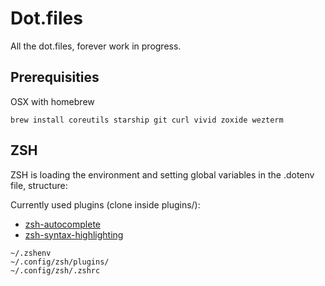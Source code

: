 # Dot.files

All the dot.files, forever work in progress.

## Prerequisities

OSX with homebrew

```
brew install coreutils starship git curl vivid zoxide wezterm
```

## ZSH

ZSH is loading the environment and setting global variables in the .dotenv file, structure:

Currently used plugins (clone inside plugins/):
- [zsh-autocomplete](https://github.com/marlonrichert/zsh-autocomplete)
- [zsh-syntax-highlighting](https://github.com/zsh-users/zsh-syntax-highlighting)

```
~/.zshenv
~/.config/zsh/plugins/
~/.config/zsh/.zshrc
```
